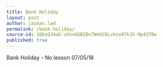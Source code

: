 ```yaml
---
title: Bank Holiday
layout: post
author: jaiman.lad
permalink: /bank-holiday/
source-id: 1QbsQJAaE-uHsvGGBIDx7WebCRLvkzx67kJX-9p43TBw
published: true
---
```

Bank Holiday - No lesson                                 07/05/18

